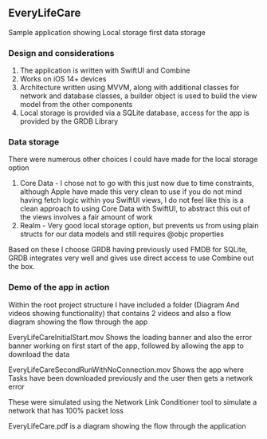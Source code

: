 ## EveryLifeCare

Sample application showing Local storage first data storage

### Design and considerations

1. The application is written with SwiftUI and Combine
2. Works on iOS 14+ devices
3. Architecture written using MVVM, along with additional classes for network and database classes, a builder object is used to build the view model from the other components
4. Local storage is provided via a SQLite database, access for the app is provided by the GRDB Library

### Data storage 

There were numerous other choices I could have made for the local storage option 

1. Core Data - I chose not to go with this just now due to time constraints, although Apple have made this very clean to use if you do not mind having fetch logic within you SwiftUI views, I do not feel like this is a clean approach to using Core Data with SwiftUI, to abstract this out of the views involves a fair amount of work
2. Realm - Very good local storage option, but prevents us from using plain structs for our data models and still requires @objc properties

Based on these I choose GRDB having previously used FMDB for SQLite, GRDB integrates very well and gives use direct access to use Combine out the box.

### Demo of the app in action

Within the root project structure I have included a folder (Diagram And videos showing functionality) that contains 2 videos and also a flow diagram showing the flow through the app

EveryLifeCareInitialStart.mov Shows the loading banner and also the error banner working on first start of the app, followed by allowing the app to download the data

EveryLifeCareSecondRunWithNoConnection.mov Shows the app where Tasks have been downloaded previously and the user then gets a network error

These were simulated using the Network Link Conditioner tool to simulate a network that has 100% packet loss

EveryLifeCare.pdf is a diagram showing the flow through the application